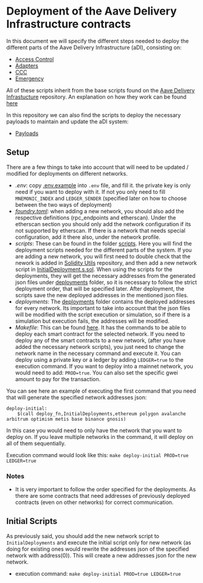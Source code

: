 # Deployment of the Aave Delivery Infrastructure contracts

In this document we will specify the different steps needed to deploy the different parts of the Aave Delivery Infrastructure (aDI), consisting on:

- [Access Control](./DEPLOYMENT.md)
- [Adapters](./DEPLOYMENT.md)
- [CCC](./DEPLOYMENT.md)
- [Emergency](./DEPLOYMENT.md)

All of these scripts inherit from the base scripts found on the [Aave Delivery Infrastucture](https://github.com/aave-dao/aave-delivery-infrastructure) repository. An explanation on how they work can be found [here](https://github.com/aave-dao/aave-delivery-infrastructure/blob/main/scripts/README.md)

In this repository we can also find the scripts to deploy the necessary payloads to maintain and update the aDI system:

- [Payloads](./DEPLOYMENT.md)


## Setup

There are a few things to take into account that will need to be updated / modified for deployments on different networks.

- *.env*: copy [.env.example](./.env.example) into `.env` file, and fill it. the private key is only need if you want to deploy with it. If not you only need to fill `MNEMONIC_INDEX` and `LEDGER_SENDER` (specified later on how to choose between the two ways of deployment)
- *[foundry.toml](./foundry.toml)*: when adding a new network, you should also add the respective definitions (rpc_endpoints and etherscan). Under the etherscan section you should only add the network configuration if its not supported by etherscan. If there is a network that needs special configuration, add it there also, under the network profile.
- *scripts*: These can be found in the folder [scripts](./scripts/). Here you will find the deployment scripts needed for the different parts of the system.
If you are adding a new network, you will first need to double check that the nework is added in [Solidity Utils](https://github.com/bgd-labs/solidity-utils/blob/main/src/contracts/utils/ChainHelpers.sol) repository, and then add a new network script in [InitialDeployment.s.sol](). When using the scripts for the deployments, they will get the necessary addresses from the generated json files under [deployments](./deployments/) folder, so it is necessary to follow the strict deployment order, that will be specified later. After deployment, the scripts save the new deployed addresses in the mentioned json files.
- *deployments*: The [deployments](./deployments/) folder contains the deployed addresses for every network. Its important to take into account that the json files will be modified with the script execution or simulation, so if there is a simulation but execution fails, the addresses will be modified.
- *Makefile*: This can be found [here](./Makefile). It has the commands to be able to deploy each smart contract for the selected network. If you need to deploy any of the smart contracts to a new network, (after you have added the necessary network scripts), you just need to change the network name in the necessary command and execute it.
You can deploy using a private key or a ledger by adding `LEDGER=true` to the execution command. If you want to deploy into a mainnet network, you would need to add: `PROD=true`. You can also set the specific gwei amount to pay for the transaction.

You can see here an example of executing the first command that you need that will generate the specified network addresses json:

```
deploy-initial:
	$(call deploy_fn,InitialDeployments,ethereum polygon avalanche arbitrum optimism metis base binance gnosis)
```
In this case you would need to only have the network that you want to deploy on. If you leave multiple networks in the command, it will deploy on all of them sequentially.

Execution command would look like this: `make deploy-initial PROD=true LEDGER=true`

### Notes

- It is very important to follow the order specified for the deployments. As there are some contracts that need addresses of previously deployed contracts (even on other networks) for correct communication.

## Initial Scripts

As previously said, you should add the new network script to `InitialDeployments` and execute the initial script only for new network (as doing for existing ones would rewrite the addresses json of the specified network with address(0)). This will create a new addresses json for the new network.

- execution command: `make deploy-initial PROD=true LEDGER=true` 
